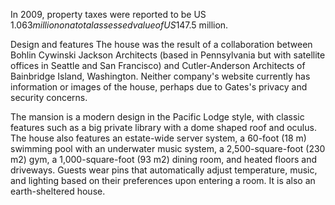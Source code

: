


In 2009, property taxes were reported to be US $1.063 million on a total assessed value of US$147.5 million.

Design and features
The house was the result of a collaboration between Bohlin Cywinski Jackson Architects (based in Pennsylvania but with satellite offices in Seattle and San Francisco) and Cutler-Anderson Architects of Bainbridge Island, Washington. Neither company's website currently has information or images of the house, perhaps due to Gates's privacy and security concerns.

The mansion is a modern design in the Pacific Lodge style, with classic features such as a big private library with a dome shaped roof and oculus. The house also features an estate-wide server system, a 60-foot (18 m) swimming pool with an underwater music system, a 2,500-square-foot (230 m2) gym, a 1,000-square-foot (93 m2) dining room, and heated floors and driveways. Guests wear pins that automatically adjust temperature, music, and lighting based on their preferences upon entering a room. It is also an earth-sheltered house.
